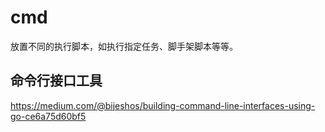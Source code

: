 # cmd

放置不同的执行脚本，如执行指定任务、脚手架脚本等等。


## 命令行接口工具

https://medium.com/@bijeshos/building-command-line-interfaces-using-go-ce6a75d60bf5